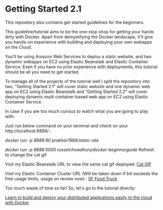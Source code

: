# Getting Started 2.1

This repository also contains get started guidelines for the beginners.

This guideline/tutorial aims to be the one-stop shop for getting your hands dirty with Docker. Apart from demystifying the Docker landscape, it'll give you hands-on experience with building and deploying your own webapps on the Cloud. 

You'll be using Amazon Web Services to deploy a static website, and two dynamic webapps on EC2 using Elastic Beanstalk and Elastic Container Service. Even if you have no prior experience with deployments, this tutorial should be all you need to get started.

To manage all of the projects of the tutorial well I split the repository into two, "Getting Started 2.1" will cover static website and one dynamic web app on EC2 using Elastic Beanstalk and "Getting Started 2.2" will cover deploying dynamic multi container based web app on EC2 using Elastic Container Service.

In case if you are too much curious to watch what you are going to play with: 

Just run below command on your terminal and check on your http://localhost:8888/ : 

*docker run -p 8888:80 prakhar1989/static-site*

*docker run -p 8888:5000 russelchowdhury/docker-beginnerguide* Refresh to change the cat gif

Visit my Elastic Beanstalk URL to view the same cat gif deployed: [Cat GIF](http://playrusseldockerapp.eu-west-1.elasticbeanstalk.com/)

Visit my Elastic Container Cluster URL (Will be taken down if bill exceeds the free usage limits, usage on review now) : [SF Food Truck](http://18.202.26.152/)

Too much waste of time so far! So, let's go to the tutorial directly:

[Learn to build and deploy your distributed applications easily to the cloud with Docker](https://docker-curriculum.com/)